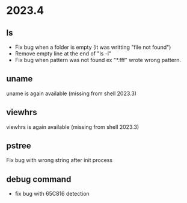 # 2023.4

## ls

* Fix bug when a folder is empty (it was writting "file not found")
* Remove empty line at the end of "ls -l"
* Fix bug when pattern was not found ex "*.fff" wrote wrong pattern.

## uname

uname is again available (missing from shell 2023.3)

## viewhrs

viewhrs is again available (missing from shell 2023.3)

## pstree

Fix bug with wrong string after init process

## debug command

* fix bug with 65C816 detection
